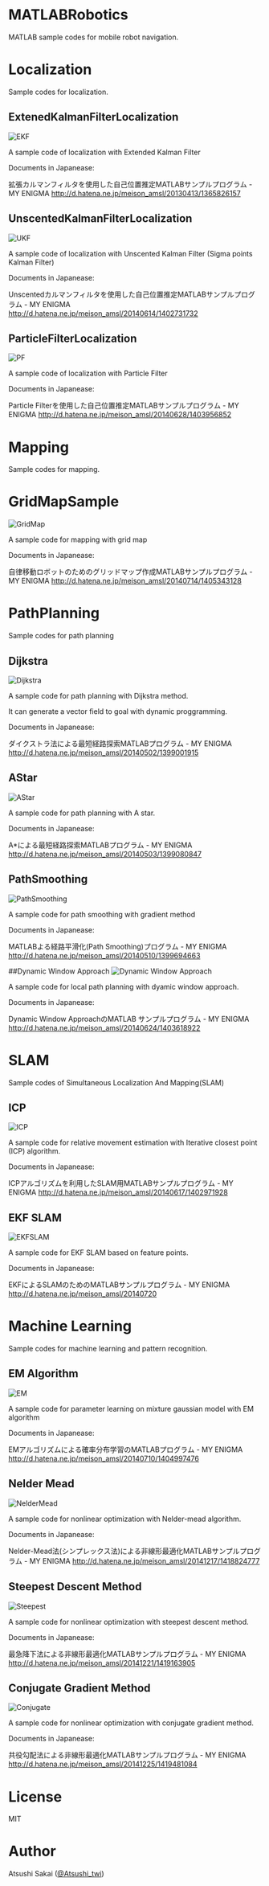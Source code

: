 MATLABRobotics
==============

MATLAB sample codes for mobile robot navigation.

# Localization

Sample codes for localization.

## ExtenedKalmanFilterLocalization
![EKF](http://f.st-hatena.com/images/fotolife/m/meison_amsl/20130413/20130413125635.jpg)

A sample code of localization with Extended Kalman Filter

Documents in Japanease:

拡張カルマンフィルタを使用した自己位置推定MATLABサンプルプログラム - MY ENIGMA http://d.hatena.ne.jp/meison_amsl/20130413/1365826157

## UnscentedKalmanFilterLocalization
![UKF](http://f.st-hatena.com/images/fotolife/m/meison_amsl/20140614/20140614163514.png)

A sample code of localization with Unscented Kalman Filter (Sigma points Kalman Filter)

Documents in Japanease:

Unscentedカルマンフィルタを使用した自己位置推定MATLABサンプルプログラム - MY ENIGMA http://d.hatena.ne.jp/meison_amsl/20140614/1402731732

## ParticleFilterLocalization
![PF](http://f.st-hatena.com/images/fotolife/m/meison_amsl/20140628/20140628203642.png)

A sample code of localization with Particle Filter

Documents in Japanease:

Particle Filterを使用した自己位置推定MATLABサンプルプログラム - MY ENIGMA http://d.hatena.ne.jp/meison_amsl/20140628/1403956852

# Mapping

Sample codes for mapping.

# GridMapSample
![GridMap](http://f.st-hatena.com/images/fotolife/m/meison_amsl/20140714/20140714220039.png)

A sample code for mapping with grid map

Documents in Japanease:

自律移動ロボットのためのグリッドマップ作成MATLABサンプルプログラム - MY ENIGMA http://d.hatena.ne.jp/meison_amsl/20140714/1405343128


# PathPlanning

Sample codes for path planning

## Dijkstra
![Dijkstra](http://f.st-hatena.com/images/fotolife/m/meison_amsl/20140502/20140502120424.png)

A sample code for path planning with Dijkstra method.

It can generate a vector field to goal with dynamic proggramming.


Documents in Japanease:

ダイクストラ法による最短経路探索MATLABプログラム - MY ENIGMA http://d.hatena.ne.jp/meison_amsl/20140502/1399001915

## AStar
![AStar](http://f.st-hatena.com/images/fotolife/m/meison_amsl/20140503/20140503100405.png)

A sample code for path planning with A star.


Documents in Japanease:

A*による最短経路探索MATLABプログラム - MY ENIGMA http://d.hatena.ne.jp/meison_amsl/20140503/1399080847

## PathSmoothing
![PathSmoothing](http://f.st-hatena.com/images/fotolife/m/meison_amsl/20140510/20140510123208.png)

A sample code for path smoothing with gradient method


Documents in Japanease:

MATLABよる経路平滑化(Path Smoothing)プログラム - MY ENIGMA http://d.hatena.ne.jp/meison_amsl/20140510/1399694663

##Dynamic Window Approach
![Dynamic Window Approach](http://f.st-hatena.com/images/fotolife/m/meison_amsl/20140624/20140624230043.png)

A sample code for local path planning with dyamic window approach.


Documents in Japanease:

Dynamic Window ApproachのMATLAB サンプルプログラム - MY ENIGMA http://d.hatena.ne.jp/meison_amsl/20140624/1403618922

# SLAM
Sample codes of Simultaneous Localization And Mapping(SLAM)

## ICP
![ICP](http://f.st-hatena.com/images/fotolife/m/meison_amsl/20140617/20140617112008.png)

A sample code for relative movement estimation with Iterative closest point (ICP) algorithm.


Documents in Japanease:

ICPアルゴリズムを利用したSLAM用MATLABサンプルプログラム - MY ENIGMA http://d.hatena.ne.jp/meison_amsl/20140617/1402971928

## EKF SLAM
![EKFSLAM](http://f.st-hatena.com/images/fotolife/m/meison_amsl/20140720/20140720215913.png)

A sample code for EKF SLAM based on feature points.


Documents in Japanease:

EKFによるSLAMのためのMATLABサンプルプログラム - MY ENIGMA http://d.hatena.ne.jp/meison_amsl/20140720

# Machine Learning
Sample codes for machine learning and pattern recognition.

## EM Algorithm
![EM](http://f.st-hatena.com/images/fotolife/m/meison_amsl/20140710/20140710202357.png)

A sample code for parameter learning on mixture gaussian model with EM algorithm


Documents in Japanease:

EMアルゴリズムによる確率分布学習のMATLABプログラム - MY ENIGMA http://d.hatena.ne.jp/meison_amsl/20140710/1404997476

## Nelder Mead
![NelderMead](http://cdn-ak.f.st-hatena.com/images/fotolife/m/meison_amsl/20141216/20141216222923.png)

A sample code for nonlinear optimization with Nelder-mead algorithm.


Documents in Japanease:

Nelder-Mead法(シンプレックス法)による非線形最適化MATLABサンプルプログラム - MY ENIGMA http://d.hatena.ne.jp/meison_amsl/20141217/1418824777

## Steepest Descent Method
![Steepest](http://f.st-hatena.com/images/fotolife/m/meison_amsl/20141221/20141221192623.png)

A sample code for nonlinear optimization with steepest descent method.


Documents in Japanease:

最急降下法による非線形最適化MATLABサンプルプログラム - MY ENIGMA http://d.hatena.ne.jp/meison_amsl/20141221/1419163905

## Conjugate Gradient Method
![Conjugate](http://f.st-hatena.com/images/fotolife/m/meison_amsl/20141224/20141224223250.png)

A sample code for nonlinear optimization with conjugate gradient method.


Documents in Japanease:

共役勾配法による非線形最適化MATLABサンプルプログラム - MY ENIGMA http://d.hatena.ne.jp/meison_amsl/20141225/1419481084

# License 

MIT

# Author

Atsushi Sakai ([@Atsushi_twi](https://twitter.com/Atsushi_twi))


